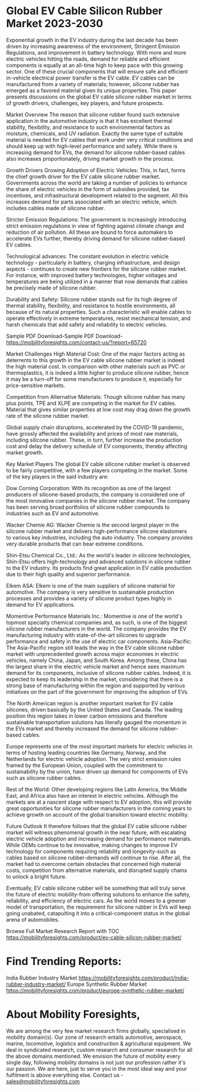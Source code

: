 # Global EV Cable Silicon Rubber Market 2023-2030
Exponential growth in the EV industry during the last decade has been driven by increasing awareness of the environment, Stringent Emission Regulations, and improvement in battery technology. With more and more electric vehicles hitting the roads, demand for reliable and efficient components is equally at an all-time high to keep pace with this growing sector. One of these crucial components that will ensure safe and efficient in-vehicle electrical power transfer is the EV cable. EV cables can be manufactured from a variety of materials; however, silicone rubber has emerged as a favored material given its unique properties. This paper presents discussions on the global EV cable silicone rubber market in terms of growth drivers, challenges, key players, and future prospects.

Market Overview
The reason that silicone rubber found such extensive application in the automotive industry is that it has excellent thermal stability, flexibility, and resistance to such environmental factors as moisture, chemicals, and UV radiation. Exactly the same type of suitable material is needed for EV cables that work under very critical conditions and should keep up with high-level performance and safety. While there is increasing demand for EVs, the demand for silicone rubber-based cables also increases proportionately, driving market growth in the process.

Growth Drivers
Growing Adoption of Electric Vehicles: This, in fact, forms the chief growth driver for the EV cable silicone rubber market. Governments across the world are taking a number of policies to enhance the share of electric vehicles in the form of subsidies provided, tax incentives, and infrastructural development related to the segment. All this increases demand for parts associated with an electric vehicle, which includes cables made of silicone rubber.

Stricter Emission Regulations: The government is increasingly introducing strict emission regulations in view of fighting against climate change and reduction of air pollution. All these are bound to force automakers to accelerate EVs further, thereby driving demand for silicone rubber-based EV cables.

Technological advances: The constant evolution in electric vehicle technology - particularly in battery, charging infrastructure, and design aspects - continues to create new frontiers for the silicone rubber market. For instance, with improved battery technologies, higher voltages and temperatures are being utilized in a manner that now demands that cables be precisely made of silicone rubber.

Durability and Safety: Silicone rubber stands out for its high degree of thermal stability, flexibility, and resistance to hostile environments, all because of its natural properties. Such a characteristic will enable cables to operate effectively in extreme temperatures, resist mechanical tension, and harsh chemicals that add safety and reliability to electric vehicles.

Sample PDF Download-Sample PDF Download- https://mobilityforesights.com/contact-us/?report=65720


Market Challenges
High Material Cost: One of the major factors acting as deterrents to this growth in the EV cable silicone rubber market is indeed the high material cost. In comparison with other materials such as PVC or thermoplastics, it is indeed a little higher to produce silicone rubber, hence it may be a turn-off for some manufacturers to produce it, especially for price-sensitive markets.

Competition from Alternative Materials: Though silicone rubber has many plus points, TPE and XLPE are competing in the market for EV cables. Material that gives similar properties at low cost may drag down the growth rate of the silicone rubber market.

Global supply chain disruptions, accelerated by the COVID-19 pandemic, have grossly affected the availability and prices of most raw materials, including silicone rubber. These, in turn, further increase the production cost and delay the delivery schedule of EV components, thereby affecting market growth.

Key Market Players
The global EV cable silicone rubber market is observed to be fairly competitive, with a few players competing in the market. Some of the key players in the said industry are:

Dow Corning Corporation: With its recognition as one of the largest producers of silicone-based products, the company is considered one of the most innovative companies in the silicone rubber market. The company has been serving broad portfolios of silicone rubber compounds to industries such as EV and automotive.

Wacker Chemie AG: Wacker Chemie is the second largest player in the silicone rubber market and delivers high-performance silicone elastomers to various key industries, including the auto industry. The company provides very durable products that can bear extreme conditions.

Shin-Etsu Chemical Co., Ltd.: As the world's leader in silicone technologies, Shin-Etsu offers high-technology and advanced solutions in silicone rubber to the EV industry. Its products find great application in EV cable production due to their high quality and superior performance.

Elkem ASA: Elkem is one of the main suppliers of silicone material for automotive. The company is very sensitive to sustainable production processes and provides a variety of silicone product types highly in demand for EV applications.

Momentive Performance Materials Inc.: Momentive is one of the world's topmost specialty chemical companies and, as such, is one of the biggest silicone rubber manufacturers in the world. The company provides the EV manufacturing industry with state-of-the-art silicones to upgrade performance and safety in the use of electric car components.
Asia-Pacific: The Asia-Pacific region still leads the way in the EV cable silicone rubber market with unprecedented growth across major economies in electric vehicles, namely China, Japan, and South Korea. Among these, China has the largest share in the electric vehicle market and hence sees maximum demand for its components, inclusive of silicone rubber cables. Indeed, it is expected to keep its leadership in the market, considering that there is a strong base of manufacturing within the region and supported by various initiatives on the part of the government for improving the adoption of EVs.

The North American region is another important market for EV cable silicones, driven basically by the United States and Canada. The leading position this region takes in lower carbon emissions and therefore sustainable transportation solutions has literally gauged the momentum in the EVs market and thereby increased the demand for silicone rubber-based cables.

Europe represents one of the most important markets for electric vehicles in terms of hosting leading countries like Germany, Norway, and the Netherlands for electric vehicle adoption. The very strict emission rules framed by the European Union, coupled with the commitment to sustainability by the union, have driven up demand for components of EVs such as silicone rubber cables.

Rest of the World: Other developing regions like Latin America, the Middle East, and Africa also have an interest in electric vehicles. Although the markets are at a nascent stage with respect to EV adoption, this will provide great opportunities for silicone rubber manufacturers in the coming years to achieve growth on account of the global transition toward electric mobility.

Future Outlook
It therefore follows that the global EV cable silicone rubber market will witness phenomenal growth in the near future, with escalating electric vehicle adoption and increasing demand for performance materials. While OEMs continue to be innovative, making changes to improve EV technology for components requiring reliability and longevity-such as cables based on silicone rubber-demands will continue to rise. After all, the market had to overcome certain obstacles that concerned high material costs, competition from alternative materials, and disrupted supply chains to unlock a bright future.

Eventually, EV cable silicone rubber will be something that will truly serve the future of electric mobility-from offering solutions to enhance the safety, reliability, and efficiency of electric cars. As the world moves to a greener model of transportation, the requirement for silicone rubber in EVs will keep going unabated, catapulting it into a critical-component status in the global arena of automobiles.




Browse Full Market Research Report with TOC
https://mobilityforesights.com/product/ev-cable-silicon-rubber-market/





# Find Trending Reports:
India Rubber Industry Market https://mobilityforesights.com/product/india-rubber-industry-market/
Europe Synthetic Rubber Market https://mobilityforesights.com/product/europe-synthetic-rubber-market/





# About Mobility Foresights,
We are among the very few market research firms globally, specialised in mobility domain(s). Our zone of research entails automotive, aerospace, marine, locomotive, logistics and construction & agricultural equipment. We deal in syndicated research, custom research and consumer research for all the above domains mentioned.
We envision the future of mobility every single day, following mobility domains is not just our profession rather it's our passion. We are here, just to serve you in the most ideal way and your fulfilment is above everything else. Contact us -  sales@mobilityforesights.com 





